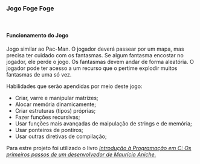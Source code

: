 ### Jogo Foge Foge
</br>

#### Funcionamento do Jogo

Jogo similar ao Pac-Man. O jogador deverá passear por um mapa, mas precisa ter cuidado com os fantasmas. Se algum fantasma encostar no jogador, ele perde o jogo. Os fantasmas devem andar de forma aleatória.
O jogador pode ter acesso a um recurso que o pertime explodir muitos fantasmas de uma só vez.

Habilidades que serão apendidas por meio deste jogo:

- Criar, varre e manipular matrizes;
- Alocar memória dinamicamente;
- Criar estruturas (tipos) próprias;
- Fazer funções recursivas;
- Usar funções mais avançadas de maipulação de strings e de memória;
- Usar ponteiros de pontiros;
- Usar outras diretivas de compilação;


 Para estre projeto foi utilizado o livro 
 <a href="https://www.amazon.com.br/Introdu%C3%A7%C3%A3o-programa%C3%A7%C3%A3o-primeiros-passos-desenvolvedor-ebook/dp/B019NI4BYA">_Introdução à Programação em C: Os primeiros passos de um desenvolvedor de Maurício Aniche._ </a> </br>

